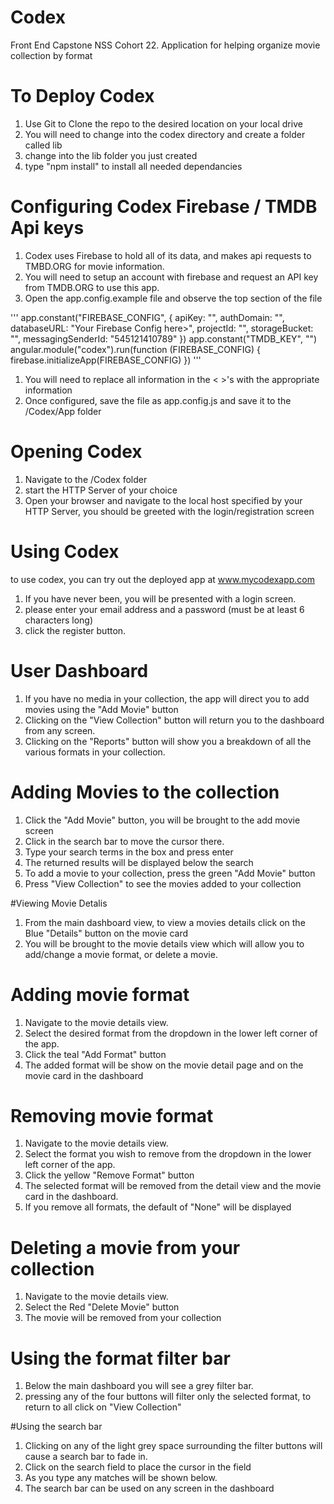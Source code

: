 # Codex
Front End Capstone NSS Cohort 22. Application for helping organize movie collection by format

# To Deploy Codex

1. Use Git to  Clone the repo to the desired location on your local drive
1. You will need to change into the codex directory and create a folder called lib
1. change into the lib folder you just created
1. type "npm install" to install all needed dependancies

# Configuring Codex Firebase / TMDB Api keys
1. Codex uses Firebase to hold all of its data, and makes api requests to TMBD.ORG for movie information.
1. You will need to setup an account with firebase and request an API key from TMDB.ORG to use this app.
1. Open the app.config.example file and observe the top section of the file

'''
   app.constant("FIREBASE_CONFIG", {
    apiKey: "<Your Firebase Api key here>",
    authDomain: "<Your Firebase Config here>",
    databaseURL: "Your Firebase Config here>",
    projectId: "<Your Firebase Config here>",
    storageBucket: "<Your Firebase Config here>",
    messagingSenderId: "545121410789"
})
app.constant("TMDB_KEY", "<Your TMBD API Key here>")
angular.module("codex").run(function (FIREBASE_CONFIG) {
    firebase.initializeApp(FIREBASE_CONFIG)
})
'''
1. You will need to replace all information in the <  >'s with the appropriate information
1. Once configured, save the file as app.config.js and save it to the /Codex/App folder

# Opening Codex
1. Navigate to the /Codex folder
1. start the HTTP Server of your choice
1. Open your browser and navigate to the local host specified by your HTTP Server, you should be greeted with the login/registration screen

# Using Codex

to use codex, you can try out the deployed app at www.mycodexapp.com

1. If you have never been, you will be presented with a login screen.
1. please enter your email address and a password (must be at least 6 characters long)
1. click the register button.

# User Dashboard
1. If you have no media in your collection, the app will direct you to add movies using the "Add Movie" button
1. Clicking on the "View Collection" button will return you to the dashboard from any screen.
1. Clicking on the "Reports" button will show you a breakdown of all the various formats in your collection.

# Adding Movies to the collection
1. Click the "Add Movie" button, you will be brought to the add movie screen
1. Click in the search bar to move the cursor there.
1. Type your search terms in the box and press enter
1. The returned results will be displayed below the search
1. To add a movie to your collection, press the green "Add Movie" button
1. Press "View Collection" to see the movies added to your collection

#Viewing Movie Detalis
1. From the main dashboard view, to view a movies details click on the Blue "Details" button on the movie card
1. You will be brought to the movie details view which will allow you to add/change a movie format, or delete a movie.

# Adding movie format
1. Navigate to the movie details view.
1. Select the desired format from the dropdown in the lower left corner of the app.
1. Click the teal "Add Format" button
1. The added format will be show on the movie detail page and on the movie card in the dashboard

# Removing movie format
1. Navigate to the movie details view.
1. Select the format you wish to remove from the dropdown in the lower left corner of the app.
1. Click the yellow "Remove Format" button
1. The selected format will be removed from the detail view and the movie card in the dashboard.
1. If you remove all formats, the default of "None" will be displayed

# Deleting a movie from your collection
1. Navigate to the movie details view.
1. Select the Red "Delete Movie" button
1. The movie will be removed from your collection

# Using the format filter bar
1. Below the main dashboard you will see a grey filter bar.
1. pressing any of the four buttons will filter only the selected format, to return to all click on "View Collection"

#Using the search bar
1. Clicking on any of the light grey space surrounding the filter buttons will cause a search bar to fade in.
1. Click on the search field to place the cursor in the field
1. As you type any matches will be shown below.
1. The search bar can be used on any screen in the dashboard


